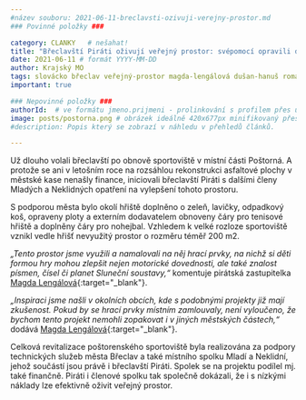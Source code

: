 ```yaml
---
#název souboru: 2021-06-11-breclavsti-ozivuji-verejny-prostor.md
### Povinné položky ###

category: CLANKY   # nešahat!
title: "Břeclavští Piráti oživují veřejný prostor: svépomocí opravili dětské hřiště v Poštorné"
date: 2021-06-11 # formát YYYY-MM-DD
author: Krajský MO
tags: slovácko břeclav veřejný-prostor magda-lengálová dušan-hanuš romana-němcová # kategorie odděleny mezerami, např. volby zemědělství životní-prostředí piráti (viz https://jihomoravsky.pirati.cz/tags/)
important: true

### Nepovinné položky ###
authorId:  # ve formátu jmeno.prijmeni - prolinkování s profilem přes uid
image: posts/postorna.png # obrázek ideálně 420x677px minifikovaný přes https://tinypng.com/
#description: Popis který se zobrazí v náhledu v přehledů článků.

---
```


Už dlouho volali břeclavští po obnově sportoviště v místní části Poštorná. A protože se ani v letošním roce na rozsáhlou rekonstrukci asfaltové plochy v městské kase nenašly finance, iniciovali břeclavští Piráti s dalšími členy Mladých a Neklidných opatření na vylepšení tohoto prostoru.

S podporou města bylo okolí hřiště doplněno o zeleň, lavičky, odpadkový koš, opraveny ploty a externím dodavatelem obnoveny čáry pro tenisové hřiště a doplněny čáry pro nohejbal. Vzhledem k velké rozloze sportoviště vznikl vedle hřišť nevyužitý prostor o rozměru téměř 200 m2. 

*„Tento prostor jsme využili a namalovali na něj hrací prvky, na nichž si děti formou hry mohou zlepšit nejen motorické dovednosti, ale také znalost písmen, čísel či planet Sluneční soustavy,“* komentuje pirátská zastupitelka [Magda Lengálová](https://jihomoravsky.pirati.cz/lide/magda-lengalova/){:target="_blank"}. 

*„Inspiraci jsme našli v okolních obcích, kde s podobnými projekty již mají zkušenost. Pokud by se hrací prvky místním zamlouvaly, není vyloučeno, že bychom tento projekt nemohli zopakovat i v jiných městských částech,“* dodává [Magda Lengálová](https://jihomoravsky.pirati.cz/lide/magda-lengalova/){:target="_blank"}.

Celková revitalizace poštorenského sportoviště byla realizována za podpory technických služeb města Břeclav a také místního spolku Mladí a Neklidní, jehož součástí jsou právě i břeclavští Piráti. Spolek se na projektu podílel mj. také finančně. Piráti i členové spolku tak společně dokázali, že i s nízkými náklady lze efektivně oživit veřejný prostor.
